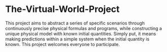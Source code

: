 # The-Virtual-World-Project
This project aims to abstract a series of specific scenarios through continuously precise physical formulas and programs, while constructing a unique physical model with known initial quantities. Simply put, it means making predictions within a simple system when the initial quantity is known.
This project welcomes everyone to participate.
